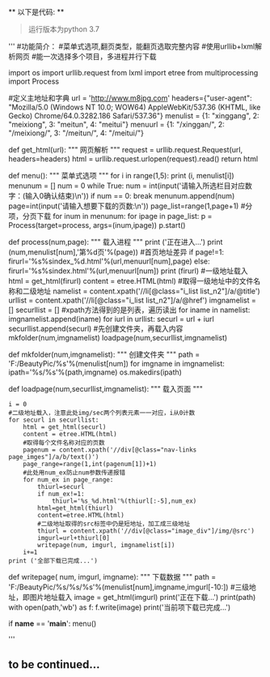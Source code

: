 ** 以下是代码: **
> 运行版本为python 3.7

'''
#功能简介：
#菜单式选项,翻页类型，能翻页选取完整内容
#使用urllib+lxml解析网页
#能一次选择多个项目，多进程并行下载


import os
import urllib.request
from lxml import etree
from multiprocessing import Process


#定义主地址和字典
url = 'http://www.m8jpg.com'
headers={"user-agent": "Mozilla/5.0 (Windows NT 10.0; WOW64) AppleWebKit/537.36 (KHTML, like Gecko) Chrome/64.0.3282.186 Safari/537.36"}
menulist = {1: "xinggang", 2: "meixiong", 3: "meitun", 4: "meitui"}
menuurl = {1: "/xinggan/", 2: "/meixiong/", 3: "/meitun/", 4: "/meitui/"}


def get_html(url):
    """
    网页解析
    """
    request = urllib.request.Request(url, headers=headers)
    html = urllib.request.urlopen(request).read()
    return html


def menu():
    """
    菜单式选项
    """
    for i in range(1,5):
        print (i, menulist[i])
    menunum = []
    num = 0
    while True:
        num = int(input('请输入所选栏目对应数字：(输入0确认结束)\n'))
        if num == 0:
            break
        menunum.append(num)
    page=int(input('请输入想要下载的页数:\n'))
    page_list=range(1,page+1)
    #分项，分页下载
    for inum in menunum:
        for ipage in page_list:
            p = Process(target=process, args=(inum,ipage))
            p.start()


def process(num,page):
    """
    载入进程
    """
    print ('正在进入...')
    print (num,menulist[num],'第%d页'%(page))
    #首页地址差异
    if page!=1:
        firurl='%s%sindex_%d.html'%(url,menuurl[num],page)
    else:
        firurl='%s%sindex.html'%(url,menuurl[num])
    print (firurl)
    #一级地址载入
    html = get_html(firurl)
    content = etree.HTML(html)
    #取得一级地址中的文件名称和二级地址
    namelist = content.xpath('//li[@class="i_list list_n2"]/a/@title')
    urllist = content.xpath('//li[@class="i_list list_n2"]/a/@href')
    imgnamelist = []
    securllist = []
    #xpath方法得到的是列表，遍历读出
    for iname in namelist:
        imgnamelist.append(iname)
    for iurl in urllist:
        securl = url + iurl
        securllist.append(securl)
    #先创建文件夹，再载入内容
    mkfolder(num,imgnamelist)
    loadpage(num,securllist,imgnamelist)


def mkfolder(num,imgnamelist):
    """
    创建文件夹
    """
    path = 'F:/BeautyPic/%s'%(menulist[num])
    for imgname in imgnamelist:
        ipath='%s/%s'%(path,imgname)
        os.makedirs(ipath)
        
        
def loadpage(num,securllist,imgnamelist):
    """
    载入页面
    """
    
    i = 0
    #二级地址载入，注意此处img/sec两个列表元素一一对应，i从0计数
    for securl in securllist:
        html = get_html(securl)
        content = etree.HTML(html)
        #取得每个文件名称对应的页数
        pagenum = content.xpath('//div[@class="nav-links page_imges"]/a/b/text()')
        page_range=range(1,int(pagenum[1])+1)
        #此处用num_ex防止num参数传递报错
        for num_ex in page_range:
            thiurl=securl
            if num_ex!=1:
                thiurl='%s_%d.html'%(thiurl[:-5],num_ex)
            html=get_html(thiurl)
            content=etree.HTML(html)
            #二级地址取得的src标签中仍是短地址，加工成三级地址
            thiurl = content.xpath('//div[@class="image_div"]/img/@src')
            imgurl=url+thiurl[0]        
            writepage(num, imgurl, imgnamelist[i])
        i+=1
    print ('全部下载已完成...')


def writepage( num, imgurl, imgname):
    """
    下载数据
    """
    path = 'F:/BeautyPic/%s/%s/%s'%(menulist[num],imgname,imgurl[-10:])
    #三级地址，即图片地址载入
    image = get_html(imgurl)
    print('正在下载...')
    print(path)
    with open(path,'wb') as f: 
        f.write(image)
    print('当前项下载已完成...')
        
        
if __name__ == '__main__':
    menu()
    
'''    

## to be continued...


